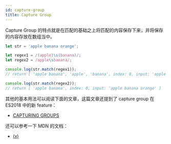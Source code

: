 ```yaml
---
id: capture-group
title: Capture Group
---
```


Capture Group 的特点就是在匹配的基础之上将匹配的内容保存下来，并将保存的内容存放在数组当中。

```js
let str = 'apple banana orange';

let regex1 = /(apple)\s(banana)/;
let regex2 = /apple\sbanana/;

console.log(str.match(regex1));
// return [ 'apple banana', 'apple', 'banana', index: 0, input: 'apple banana orange' ]

console.log(str.match(regex2));
// return [ 'apple banana', index: 0, input: 'apple banana orange' ]
```

其他的基本用法可以阅读下面的文章，这篇文章还提到了 capture group 在 ES2018 中的新 feature：

- [CAPTURING GROUPS](https://flaviocopes.com/javascript-regular-expressions/#capturing-groups)

还可以参考一下 MDN 的文档：

- [(x)](https://developer.mozilla.org/en-US/docs/Web/JavaScript/Guide/Regular_Expressions#special-capturing-parentheses)
